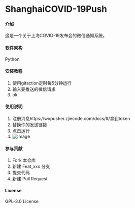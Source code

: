 # ShanghaiCOVID-19Push

#### 介绍
这是一个关于上海COVID-19发布会的微信通知系统。

#### 软件架构
Python


#### 安装教程

1. 使用gitaction定时每5分钟运行
2. 输入要推送的微信请求
3. ok

#### 使用说明

1. 注册消息https://wxpusher.zjiecode.com/docs/#/拿到token
2. 替换你的发送链接
3. 点击运行
4. ![image](https://user-images.githubusercontent.com/26820680/158502967-00d1d458-2a16-4290-8611-0fc8a29d0fbf.png)


#### 参与贡献

1. Fork 本仓库
2. 新建 Feat_xxx 分支
3. 提交代码
4. 新建 Pull Request
#### License
GPL-3.0 License
